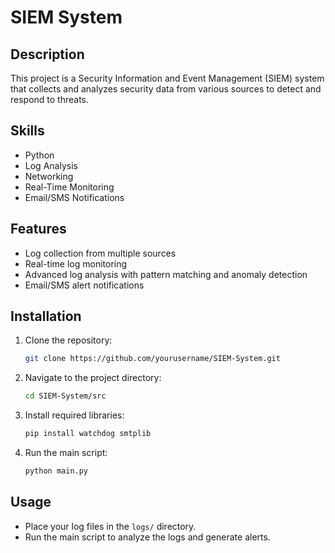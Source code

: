# SIEM System

## Description
This project is a Security Information and Event Management (SIEM) system that collects and analyzes security data from various sources to detect and respond to threats.

## Skills
- Python
- Log Analysis
- Networking
- Real-Time Monitoring
- Email/SMS Notifications

## Features
- Log collection from multiple sources
- Real-time log monitoring
- Advanced log analysis with pattern matching and anomaly detection
- Email/SMS alert notifications

## Installation
1. Clone the repository:
    ```bash
    git clone https://github.com/yourusername/SIEM-System.git
    ```
2. Navigate to the project directory:
    ```bash
    cd SIEM-System/src
    ```
3. Install required libraries:
    ```bash
    pip install watchdog smtplib
    ```
4. Run the main script:
    ```bash
    python main.py
    ```

## Usage
- Place your log files in the `logs/` directory.
- Run the main script to analyze the logs and generate alerts.
